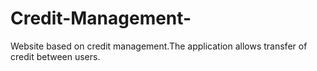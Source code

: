 # Credit-Management-
Website based on credit management.The application allows transfer of credit between users.
